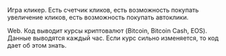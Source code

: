 Игра кликер. Есть счетчик кликов, есть возможность покупать увеличение кликов, есть возможность покупать автоклики.

Web. Код выводит курсы криптовалют (Bitcoin, Bitcoin Cash, EOS). Данные выводятся каждый час. Если курс сильно изменяется, то код дает об этом знать.

